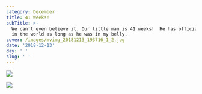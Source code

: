 ```yaml
---
category: December
title: 41 Weeks!
subTitle: >-
  We can't even believe it. Our little man is 41 weeks!  He has officially been
  in the world as long as he was in my belly.  
cover: /images/mvimg_20181213_193716_1_2.jpg
date: '2018-12-13'
day: ' '
slug: ' '
---
```

![](/images/mvimg_20181213_193716_1_2.jpg)

![](/images/img_20181213_193344.jpg)
